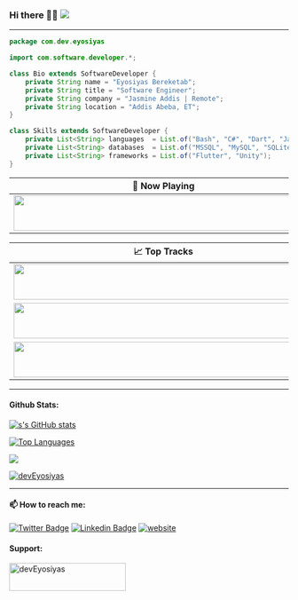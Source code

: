 ### Hi there 👋🏽 ![](https://komarev.com/ghpvc/?username=devEyosiyas&color=grey&style=flat-square)
---
```java
package com.dev.eyosiyas

import com.software.developer.*;

class Bio extends SoftwareDeveloper {
    private String name = "Eyosiyas Bereketab";
    private String title = "Software Engineer";
    private String company = "Jasmine Addis | Remote";
    private String location = "Addis Abeba, ET";
}

class Skills extends SoftwareDeveloper {
    private List<String> languages  = List.of("Bash", "C#", "Dart", "Java", "Kotlin", "PHP", "Python", "Ruby", "Swift");
    private List<String> databases  = List.of("MSSQL", "MySQL", "SQLite");
    private List<String> frameworks = List.of("Flutter", "Unity");
}
```


| 🎵 Now Playing                                                                                                                    |
| ------------------------------------------------------------------------------------------------------------------------------ |
| <a href="https://status.nmoo.dev/now-playing?open"><img src="https://status.nmoo.dev/now-playing" width="540" height="64"></a> |

<table>
  <thead>
    <tr>
      <th>📈 Top Tracks</th>
    </tr>
  </thead>
  <tbody>
    <tr>
      <td><a href="https://status.nmoo.dev/top-tracks?i=1&open"><img src="https://status.nmoo.dev/top-tracks?i=1" width="540" height="64"></a></td>
    </tr>
    <tr></tr> <!-- hide gray row -->
    <tr>
      <td><a href="https://status.nmoo.dev/top-tracks?i=2&open"><img src="https://status.nmoo.dev/top-tracks?i=2" width="540" height="64"></a></td>
    </tr>
    <tr></tr> <!-- hide gray row -->
    <tr>
      <td><a href="https://status.nmoo.dev/top-tracks?i=3&open"><img src="https://status.nmoo.dev/top-tracks?i=3" width="540" height="64"></a></td>
    </tr>
  </tbody>
</table>

---
#### Github Stats:
<a href="http://www.github.com/devEyosiyas"><img src="https://github-readme-stats.vercel.app/api?username=devEyosiyas&show_icons=true&show_icons=true&hide=&count_private=true&title_color=0891b2&text_color=ffffff&icon_color=0891b2&bg_color=1c1917&hide_border=true&show_icons=true" alt="s's GitHub stats" /></a>

<a href="https://github.com/devEyosiyas" align="left"><img src="https://github-readme-stats.vercel.app/api/top-langs/?username=devEyosiyas&show_icons=true&langs_count=10&title_color=0891b2&text_color=ffffff&icon_color=0891b2&bg_color=1c1917&hide_border=true&locale=en&custom_title=Top%20%Languages" alt="Top Languages" /></a>

<a href="http://www.github.com/devEyosiyas"><img src="https://github-readme-streak-stats.herokuapp.com/?user=devEyosiyas&stroke=ffffff&background=1c1917&ring=0891b2&fire=0891b2&currStreakNum=ffffff&currStreakLabel=0891b2&sideNums=ffffff&sideLabels=ffffff&dates=ffffff&hide_border=true" /></a>

<a href="https://github.com/ryo-ma/github-profile-trophy"><img src="https://github-profile-trophy.vercel.app/?username=devEyosiyas&theme=onestar&count_private=true&include_all_commits=true" alt="devEyosiyas" />
</a>

---
#### 📫 How to reach me:
[![Twitter Badge](https://img.shields.io/badge/-devEyosi-grey?style=plastic&logo=Twitter&logoColor=white&link=https://twitter.com/devEyosi/)](https://twitter.com/devEyosi/)
[![Linkedin Badge](https://img.shields.io/badge/-eyosiyas-grey?style=plastic&logo=Linkedin&logoColor=white&link=https://www.linkedin.com/in/eyosiyas/)](https://www.linkedin.com/in/eyosiyas/)
[![website](https://img.shields.io/badge/deveyosiyas-grey?&style=flat-plastic&logo=Google-Chrome&logoColor=white&link=https://deveyosiyas.com/)](https://deveyosiyas.com/)

#### Support:
<p><a href="https://www.buymeacoffee.com/devEyosiyas"> <img align="left" src="https://cdn.buymeacoffee.com/buttons/v2/default-yellow.png" height="50" width="210" alt="devEyosiyas" /></a></p><br><br>
